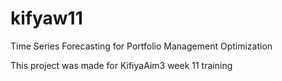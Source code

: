 # kifyaw11
Time Series Forecasting for Portfolio Management Optimization

This project was made for KifiyaAim3 week 11 training
